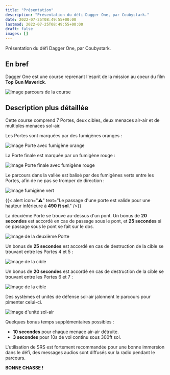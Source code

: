 ```yaml
---
title: "Présentation"
description: "Présentation du défi Dagger One, par Coubystark."
date: 2022-07-25T08:49:55+00:00
lastmod: 2022-07-25T08:49:55+00:00
draft: false
images: []
---
```


Présentation du défi Dagger One, par Coubystark.

## En bref

Dagger One est une course reprenant l'esprit de la mission au coeur du film **Top Gun Maverick**.

![Image parcours de la course](images/DO_parcours.jpg)


## Description plus détaillée

Cette course comprend 7 Portes, deux cibles, deux menaces air-air et de multiples menaces sol-air.

Les Portes sont marquées par des fumigènes oranges :

![Image Porte avec fumigène orange](images/DO_gate1.jpg)

La Porte finale est marquée par un fumigène rouge :

![Image Porte finale avec fumigène rouge](images/DO_gate-last.jpg)

Le parcours dans la vallée est balisé par des fumigènes verts entre les Portes, afin de ne pas se tromper de direction :

![Image fumigène vert](images/DO_fumi-vert.jpg)

{{< alert icon="⚠️" text="Le passage d'une porte est valide pour une hauteur inférieure à <strong>**490 ft sol**</strong>." />}}

La deuxième Porte se trouve au-dessus d'un pont.
Un bonus de **20 secondes** est accordé en cas de passage sous le pont, et **25 secondes** si ce passage sous le pont se fait sur le dos.

![Image de la deuxième Porte](images/DO_gate2.jpg)

Un bonus de **25 secondes** est accordé en cas de destruction de la cible se trouvant entre les Portes 4 et 5 :

![Image de la cible](images/DO_target1.jpg)

Un bonus de **20 secondes** est accordé en cas de destruction de la cible se trouvant entre les Portes 6 et 7 :

![Image de la cible](images/DO_target2.jpg)

Des systèmes et unités de défense sol-air jalonnent le parcours pour pimenter celui-ci.

![Image d'unité sol-air](images/DO_menaces-sol-air.png)

Quelques bonus temps supplémentaires possibles :
- **10 secondes** pour chaque menace air-air détruite.
- **3 secondes** pour 10s de vol continu sous 300ft sol.

L'utilisation de SRS est fortement recommandée pour une bonne immersion dans le défi, des messages audios sont diffusés sur la radio pendant le parcours.


**BONNE CHASSE !**
